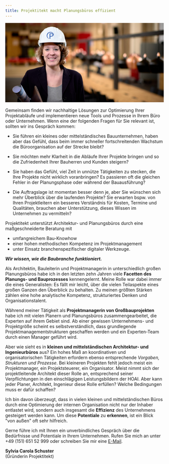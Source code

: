 ```yaml
---
title: Projektitekt macht Planungsbüros effizient
---
```


![Sylvia C. Schuster](/contents/projektitekt_bauhelm.jpg)

Gemeinsam finden wir nachhaltige Lösungen zur Optimierung Ihrer Projektabläufe und implementieren neue Tools und Prozesse in Ihrem Büro oder Unternehmen.
Wenn eine der folgenden Fragen für Sie relevant ist, sollten wir ins Gespräch kommen:

  * Sie führen ein kleines oder mittelständisches Bauunternehmen, haben aber das 
    Gefühl, dass beim immer schneller fortschreitenden Wachstum die Büroorganisation auf der Strecke
    bleibt?

  * Sie möchten mehr Klarheit in die Abläufe Ihrer Projekte bringen und so die Zufriedenheit
    Ihrer Bauherren und Kunden steigern?

  * Sie haben das Gefühl, viel Zeit in unnütze Tätigkeiten zu stecken, die Ihre Projekte nicht wirklich voranbringen? Es passieren oft die gleichen Fehler in der Planungsphase oder während der Bauausführung?

  * Die Auftragslage ist momentan besser denn je, aber Sie wünschen sich mehr
    Überblick über die laufenden Projekte? Sie erwarten bspw. von Ihren Projektleitern
    ein besseres Verständnis für Kosten, Termine und Qualitäten, brauchen aber Unterstützung,
    dieses Wissen im Unternehmen zu vermitteln?

Projektitekt unterstützt Architektur- und Planungsbüros durch eine maßgeschneiderte Beratung mit
* umfangreichem Bau-Knowhow
* einer hohen methodischen Kompetenz im Projektmanagement
* unter Einsatz branchenspezifischer digitaler Werkzeuge.

***Wir wissen, wie die Baubranche funktioniert.***

Als Architektin, Bauleiterin und Projektmanagerin in unterschiedlich großen
Planungsbüros habe ich in den letzten zehn Jahren viele **Facetten des Planungs- und Bauprozesses** kennengelernt.
Meine Rolle war dabei immer die eines Generalisten: Es fällt mir leicht, über die vielen Teilaspekte
eines großen Ganzen den Überblick zu behalten. Zu meinen größten Stärken zählen eine hohe analytische 
Kompetenz, strukturiertes Denken und Organisationstalent.

Während meiner Tätigkeit als **Projektmanagerin von Großbauprojekten** habe ich mit vielen
Planern und Planungsbüros zusammengearbeitet, die Experten auf ihrem Gebiet
sind. Ab einer gewissen Unternehmens- und Projektgröße scheint es selbstverständlich, dass
grundlegende Projektmanagementstrukturen geschaffen werden und ein Experten-Team
durch einen Manager geführt wird.

Aber wie sieht es in **kleinen und mittelständischen Architektur- und Ingenieurbüros** aus?
Ein hohes Maß an koordinativen und organisatorischen Tätigkeiten erfordern ebenso entsprechende
*Vorgaben, Strukturen und Prozesse*. Bei kleineren Projekten fehlt jedoch meist ein Projektmanager, 
ein Projektsteuerer, ein Organisator. Meist nimmt sich der projektleitende Architekt dieser Rolle an,
entsprechend seiner Verpflichtungen in den einschlägigen Leistungsbildern der HOAI. 
Aber kann jeder Planer, Architekt, Ingenieur diese Rolle erfüllen? Welche Bedingungen muss er dafür schaffen?

Ich bin davon überzeugt, dass in vielen kleinen und mittelständischen Büros durch eine Optimierung
der internen Organisation nicht nur der Inhaber entlastet wird, sondern auch insgesamt die **Effizienz** 
des Unternehmens gesteigert werden kann. Um diese **Potentiale** zu **erkennen**, ist ein Blick "von außen" oft sehr hilfreich.

Gerne führe ich mit Ihnen ein unverbindliches Gespräch über die Bedürfnisse und
Potentiale in Ihrem Unternehmen. Rufen Sie mich an unter +49 (151) 651 52 999 oder
schreiben Sie mir eine [E-Mail](mailto:mail@projektitekt.de).

**Sylvia Carola Schuster**<br>
(Gründerin Projektitekt)

